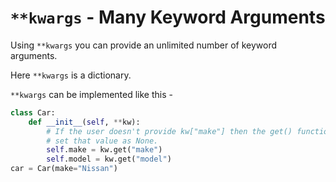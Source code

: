 # `**kwargs` - Many Keyword Arguments

Using `**kwargs` you can provide an unlimited number of keyword arguments.

Here `**kwargs` is a dictionary.

`**kwargs` can be implemented like this -
```python
class Car:  
	def __init__(self, **kw):   
		# If the user doesn't provide kw["make"] then the get() function will  
		# set that value as None.  
		self.make = kw.get("make")  
		self.model = kw.get("model")  
car = Car(make="Nissan")
```